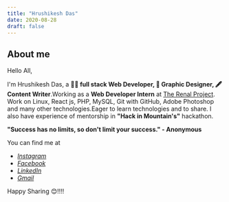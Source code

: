 ```yaml
---
title: "Hrushikesh Das"
date: 2020-08-28
draft: false
---
```


## About me

Hello All,

I'm Hrushikesh Das, a **👨‍💻 full stack Web Developer, 🎨 Graphic Designer, 🖋 Content Writer**.Working as a **Web Developer Intern** at [The Renal Project](https://www.therenalproject.com/). Work on Linux, React js, PHP, MySQL, Git with GitHub, Adobe Photoshop and many other technologies.Eager to learn technologies and to share. I also have experience of mentorship in **"Hack in Mountain's"** hackathon.

**"Success has no limits, so don't limit your success." - Anonymous**

You can find me at

- [_Instagram_](https://www.instagram.com/hrushikesh_das_official/)
- [_Facebook_](https://www.facebook.com/hrushikesh.das.566/)
- [_LinkedIn_](https://www.linkedin.com/in/hrushikesh-das-468101171/)
- [_Gmail_](mailto:dashrushikesh1121@gmail.com)

Happy Sharing 😊!!!!
